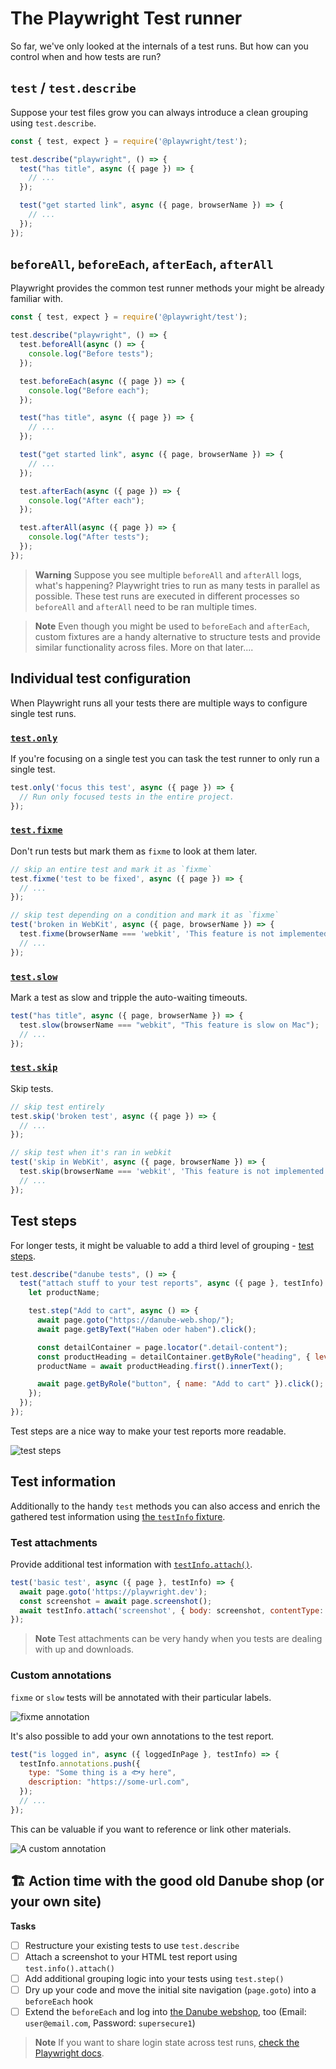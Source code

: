 # The Playwright Test runner

So far, we've only looked at the internals of a test runs. But how can you control when and how tests are run?

## `test` / `test.describe`

Suppose your test files grow you can always introduce a clean grouping using `test.describe`.

```javascript
const { test, expect } = require('@playwright/test');

test.describe("playwright", () => {
  test("has title", async ({ page }) => {
    // ...
  });

  test("get started link", async ({ page, browserName }) => {
    // ...
  });
});
```

## `beforeAll`, `beforeEach`, `afterEach`, `afterAll`

Playwright provides the common test runner methods your might be already familiar with.

```javascript
const { test, expect } = require('@playwright/test');

test.describe("playwright", () => {
  test.beforeAll(async () => {
    console.log("Before tests");
  });

  test.beforeEach(async ({ page }) => {
    console.log("Before each");
  });

  test("has title", async ({ page }) => {
    // ...
  });

  test("get started link", async ({ page, browserName }) => {
    // ...
  });

  test.afterEach(async ({ page }) => {
    console.log("After each");
  });

  test.afterAll(async ({ page }) => {
    console.log("After tests");
  });
});

```

> **Warning** Suppose you see multiple `beforeAll` and `afterAll` logs, what's happening?
> Playwright tries to run as many tests in parallel as possible. These test runs are executed in different processes so `beforeAll` and `afterAll` need to be ran multiple times.

> **Note** Even though you might be used to `beforeEach` and `afterEach`, custom fixtures are a handy alternative to structure tests and provide similar functionality across files. More on that later....

## Individual test configuration

When Playwright runs all your tests there are multiple ways to configure single test runs.

### [`test.only`](https://playwright.dev/docs/api/class-test#test-only)

If you're focusing on a single test you can task the test runner to only run a single test.

```javascript
test.only('focus this test', async ({ page }) => {
  // Run only focused tests in the entire project.
});
```

### [`test.fixme`](https://playwright.dev/docs/api/class-test#test-fixme-2)

Don't run tests but mark them as `fixme` to look at them later.

```javascript
// skip an entire test and mark it as `fixme`
test.fixme('test to be fixed', async ({ page }) => {
  // ...
});

// skip test depending on a condition and mark it as `fixme`
test('broken in WebKit', async ({ page, browserName }) => {
  test.fixme(browserName === 'webkit', 'This feature is not implemented on Mac yet');
  // ...
});
```

### [`test.slow`](https://playwright.dev/docs/api/class-test#test-slow-1)

Mark a test as slow and tripple the auto-waiting timeouts.

```javascript
test("has title", async ({ page, browserName }) => {
  test.slow(browserName === "webkit", "This feature is slow on Mac");
  // ...
});
```

### [`test.skip`](https://playwright.dev/docs/api/class-test#test-skip-2)

Skip tests.

```javascript
// skip test entirely
test.skip('broken test', async ({ page }) => {
  // ...
});

// skip test when it's ran in webkit
test('skip in WebKit', async ({ page, browserName }) => {
  test.skip(browserName === 'webkit', 'This feature is not implemented for Mac');
  // ...
});
```

## Test steps

For longer tests, it might be valuable to add a third level of grouping - [test steps](https://playwright.dev/docs/api/class-test#test-step).

```javascript
test.describe("danube tests", () => {
  test("attach stuff to your test reports", async ({ page }, testInfo) => {
    let productName;

    test.step("Add to cart", async () => {
      await page.goto("https://danube-web.shop/");
      await page.getByText("Haben oder haben").click();

      const detailContainer = page.locator(".detail-content");
      const productHeading = detailContainer.getByRole("heading", { level: 2 });
      productName = await productHeading.first().innerText();

      await page.getByRole("button", { name: "Add to cart" }).click();
    });
  });
});
```

Test steps are a nice way to make your test reports more readable.

![test steps](../../assets/02-04-test-steps.png)

## Test information

Additionally to the handy `test` methods you can also access and enrich the gathered test information using [the `testInfo` fixture](https://playwright.dev/docs/api/class-testinfo#test-info-attach).

### Test attachments

Provide additional test information with [`testInfo.attach()`](https://playwright.dev/docs/api/class-testinfo#test-info-attach).

```javascript
test('basic test', async ({ page }, testInfo) => {
  await page.goto('https://playwright.dev');
  const screenshot = await page.screenshot();
  await testInfo.attach('screenshot', { body: screenshot, contentType: 'image/png' });
});
```

> **Note** Test attachments can be very handy when you tests are dealing with up and downloads.

### Custom annotations

`fixme` or `slow` tests will be annotated with their particular labels.

![fixme annotation](../../assets/02-04-fixme-annotation.png)

It's also possible to add your own annotations to the test report.

```javascript
test("is logged in", async ({ loggedInPage }, testInfo) => {
  testInfo.annotations.push({
    type: "Some thing is a 🐟y here",
    description: "https://some-url.com",
  });
  // ...
});
```

This can be valuable if you want to reference or link other materials.

![A custom annotation](../../assets/02-04-custom-annotation.png)

## 🏗️ Action time with the good old Danube shop (or your own site)

**Tasks**

- [ ] Restructure your existing tests to use `test.describe`
- [ ] Attach a screenshot to your HTML test report using `test.info().attach()`
- [ ] Add additional grouping logic into your tests using `test.step()`
- [ ] Dry up your code and move the initial site navigation (`page.goto`) into a `beforeEach` hook
- [ ] Extend the `beforeEach` and log into [the Danube webshop](https://danube-web.shop/), too (Email: `user@email.com`, Password: `supersecure1`)

> **Note** If you want to share login state across test runs, [check the Playwright docs](https://playwright.dev/docs/auth).
